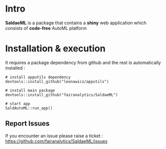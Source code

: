 # Intro
**SaldaeML** is a package that contains a **shiny** web application which consists of **code-free** AutoML platform  


# Installation & execution

It requires a package dependency from github and the rest is automatically installed :


```{r}
# install apputils dependency
devtools::install_github("leonawicz/apputils")

# install main package
devtools::install_github("fairanalytics/SaldaeML")

# start app 
SaldAutoML::run_app()

```

## Report Issues

If you encounter an issue please raise a ticket : 
https://github.com/fairanalytics/SaldaeML/issues
